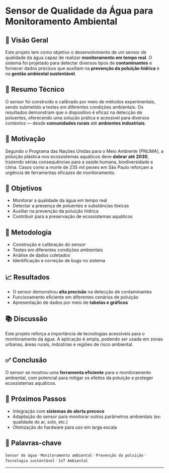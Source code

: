 # Sensor de Qualidade da Água para Monitoramento Ambiental

## 📌 Visão Geral

Este projeto tem como objetivo o desenvolvimento de um sensor de qualidade da água capaz de realizar **monitoramento em tempo real**. O sistema foi projetado para detectar diversos tipos de **contaminantes** e fornecer dados precisos que auxiliam na **prevenção da poluição hídrica** e na **gestão ambiental sustentável**.

## 🧪 Resumo Técnico

O sensor foi construído e calibrado por meio de métodos experimentais, sendo submetido a testes em diferentes condições ambientais. Os resultados demonstram que o dispositivo é eficaz na detecção de poluentes, oferecendo uma solução prática e acessível para diversos contextos — desde **comunidades rurais** até **ambientes industriais**.

## 🧩 Motivação

Segundo o Programa das Nações Unidas para o Meio Ambiente (PNUMA), a poluição plástica nos ecossistemas aquáticos deve **dobrar até 2030**, trazendo sérias consequências para a saúde humana, biodiversidade e clima. Casos como a morte de 235 mil peixes em São Paulo reforçam a urgência de ferramentas eficazes de monitoramento.

## 🎯 Objetivos

- Monitorar a qualidade da água em tempo real
- Detectar a presença de poluentes e substâncias tóxicas
- Auxiliar na prevenção da poluição hídrica
- Contribuir para a preservação de ecossistemas aquáticos

## 🧠 Metodologia

- Construção e calibração do sensor
- Testes em diferentes condições ambientais
- Análise de dados coletados
- Identificação e correção de bugs no sistema

## 📈 Resultados

- O sensor demonstrou **alta precisão** na detecção de contaminantes
- Funcionamento eficiente em diferentes cenários de poluição
- Apresentação de dados por meio de **tabelas e gráficos**

## 📚 Discussão

Este projeto reforça a importância de tecnologias acessíveis para o monitoramento da água. A aplicação é ampla, podendo ser usada em zonas urbanas, áreas rurais, indústrias e regiões de risco ambiental.

## ✅ Conclusão

O sensor se mostrou uma **ferramenta eficiente** para o monitoramento ambiental, com potencial para mitigar os efeitos da poluição e proteger ecossistemas aquáticos.

## 🚀 Próximos Passos

- Integração com **sistemas de alerta precoce**
- Adaptação do sensor para monitorar outros parâmetros ambientais (ex: qualidade do ar, solo, etc.)
- Otimização do hardware para uso em larga escala

## 🔑 Palavras-chave

`Sensor de água` · `Monitoramento ambiental` · `Prevenção da poluição` · `Tecnologia sustentável` · `IoT Ambiental`

---

